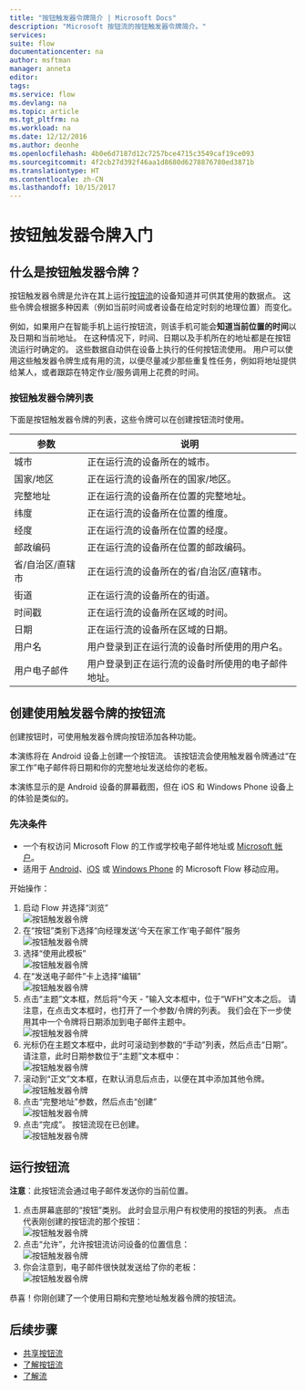 ```yaml
---
title: "按钮触发器令牌简介 | Microsoft Docs"
description: "Microsoft 按钮流的按钮触发器令牌简介。"
services: 
suite: flow
documentationcenter: na
author: msftman
manager: anneta
editor: 
tags: 
ms.service: flow
ms.devlang: na
ms.topic: article
ms.tgt_pltfrm: na
ms.workload: na
ms.date: 12/12/2016
ms.author: deonhe
ms.openlocfilehash: 4b0e6d7187d12c7257bce4715c3549caf19ce093
ms.sourcegitcommit: 4f2cb27d392f46aa1d8680d6278876780ed3871b
ms.translationtype: HT
ms.contentlocale: zh-CN
ms.lasthandoff: 10/15/2017
---
```

# <a name="get-started-with-button-trigger-tokens"></a>按钮触发器令牌入门
## <a name="what-are-button-trigger-tokens"></a>什么是按钮触发器令牌？
按钮触发器令牌是允许在其上运行[按钮流](introduction-to-button-flows.md)的设备知道并可供其使用的数据点。 这些令牌会根据多种因素（例如当前时间或者设备在给定时刻的地理位置）而变化。  

例如，如果用户在智能手机上运行按钮流，则该手机可能会**知道当前位置的时间**以及日期和当前地址。 在这种情况下，时间、日期以及手机所在的地址都是在按钮流运行时确定的。 这些数据自动供在设备上执行的任何按钮流使用。 用户可以使用这些触发器令牌生成有用的流，以便尽量减少那些重复性任务，例如将地址提供给某人，或者跟踪在特定作业/服务调用上花费的时间。

### <a name="list-of-button-trigger-tokens"></a>按钮触发器令牌列表
下面是按钮触发器令牌的列表，这些令牌可以在创建按钮流时使用。

| 参数 | 说明 |
| --- | --- |
| 城市 |正在运行流的设备所在的城市。 |
| 国家/地区 |正在运行流的设备所在的国家/地区。 |
| 完整地址 |正在运行流的设备所在位置的完整地址。 |
| 纬度 |正在运行流的设备所在位置的维度。 |
| 经度 |正在运行流的设备所在位置的经度。 |
| 邮政编码 |正在运行流的设备所在位置的邮政编码。 |
| 省/自治区/直辖市 |正在运行流的设备所在的省/自治区/直辖市。 |
| 街道 |正在运行流的设备所在的街道。 |
| 时间戳 |正在运行流的设备所在区域的时间。 |
| 日期 |正在运行流的设备所在区域的日期。 |
| 用户名 |用户登录到正在运行流的设备时所使用的用户名。 |
| 用户电子邮件 |用户登录到正在运行流的设备时所使用的电子邮件地址。 |

## <a name="create-a-button-flow-that-uses-trigger-tokens"></a>创建使用触发器令牌的按钮流
创建按钮时，可使用触发器令牌向按钮添加各种功能。

本演练将在 Android 设备上创建一个按钮流。 该按钮流会使用触发器令牌通过“在家工作”电子邮件将日期和你的完整地址发送给你的老板。

本演练显示的是 Android 设备的屏幕截图，但在 iOS 和 Windows Phone 设备上的体验是类似的。

### <a name="prerequisites"></a>先决条件
* 一个有权访问 Microsoft Flow 的工作或学校电子邮件地址或 [Microsoft 帐户](https://account.microsoft.com/about?refd=www.microsoft.com)。
* 适用于 [Android](https://aka.ms/flowmobiledocsandroid)、[iOS](https://aka.ms/flowmobiledocsios) 或 [Windows Phone](https://aka.ms/flowmobilewindows) 的 Microsoft Flow 移动应用。

开始操作：

1. 启动 Flow 并选择“浏览”   
   ![按钮触发器令牌](./media/introduction-to-button-trigger-tokens/1.png)  
2. 在“按钮”类别下选择“向经理发送‘今天在家工作’电子邮件”服务   
   ![按钮触发器令牌](./media/introduction-to-button-trigger-tokens/2.png)  
3. 选择“使用此模板”  
   ![按钮触发器令牌](./media/introduction-to-button-trigger-tokens/3.png)  
4. 在“发送电子邮件”卡上选择“编辑”  
   ![按钮触发器令牌](./media/introduction-to-button-trigger-tokens/3-5.png)  
5. 点击“主题”文本框，然后将“今天 - ”输入文本框中，位于“WFH”文本之后。 请注意，在点击文本框时，也打开了一个参数/令牌的列表。 我们会在下一步使用其中一个令牌将日期添加到电子邮件主题中。  
   ![按钮触发器令牌](./media/introduction-to-button-trigger-tokens/4.png)  
6. 光标仍在主题文本框中，此时可滚动到参数的“手动”列表，然后点击“日期”。 请注意，此时日期参数位于“主题”文本框中：  
   ![按钮触发器令牌](./media/introduction-to-button-trigger-tokens/6.png)  
7. 滚动到“正文”文本框，在默认消息后点击，以便在其中添加其他令牌。  
   ![按钮触发器令牌](./media/introduction-to-button-trigger-tokens/7.png)  
8. 点击“完整地址”参数，然后点击“创建”  
   ![按钮触发器令牌](./media/introduction-to-button-trigger-tokens/8.png)  
9. 点击“完成”。 按钮流现在已创建。  
   ![按钮触发器令牌](./media/introduction-to-button-trigger-tokens/9.png)  

## <a name="run-the-button-flow"></a>运行按钮流
**注意**：此按钮流会通过电子邮件发送你的当前位置。  

1. 点击屏幕底部的“按钮”类别。 此时会显示用户有权使用的按钮的列表。 点击代表刚创建的按钮流的那个按钮：  
   ![按钮触发器令牌](./media/introduction-to-button-trigger-tokens/10.png)  
2. 点击“允许”，允许按钮流访问设备的位置信息：  
   ![按钮触发器令牌](./media/introduction-to-button-trigger-tokens/11.png)  
3. 你会注意到，电子邮件很快就发送给了你的老板：  
   ![按钮触发器令牌](./media/introduction-to-button-trigger-tokens/12.png)  

恭喜！你刚创建了一个使用日期和完整地址触发器令牌的按钮流。 

## <a name="next-steps"></a>后续步骤
* [共享按钮流](share-buttons.md)
* [了解按钮流](introduction-to-button-flows.md)  
* [了解流](guided-learning/learning-introducing-flow.md)

